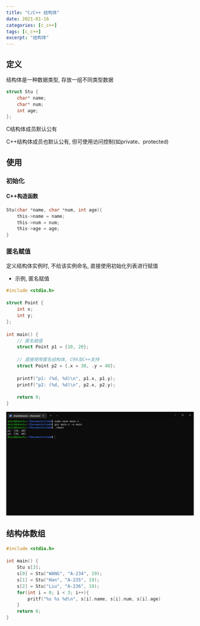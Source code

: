 ```yaml
---
title: "C/C++ 结构体"
date: 2021-01-16
categories: [c_c++]
tags: [c_c++]
excerpt: "结构体"
---
```


## 定义

结构体是一种数据类型, 存放一组不同类型数据

```c++
struct Stu {
    char* name;
    char* num;
    int age;
};
```

C结构体成员默认公有

C++结构体成员也默认公有, 但可使用访问控制(如private、protected)

## 使用

### 初始化

#### C++构造函数

```c
Stu(char *name, char *num, int age){
    this->name = name;
    this->num = num;
    this->age = age;
}
```

### 匿名赋值

定义结构体实例时, 不给该实例命名, 直接使用初始化列表进行赋值

- 示例, 匿名赋值

```c
#include <stdio.h>

struct Point {
    int x;
    int y;
};

int main() {
    // 匿名赋值
    struct Point p1 = {10, 20};
    
    // 直接使用匿名结构体, C99及C++支持
    struct Point p2 = {.x = 30, .y = 40}; 

    printf("p1: (%d, %d)\n", p1.x, p1.y);
    printf("p2: (%d, %d)\n", p2.x, p2.y);

    return 0;
}
```

![](/assets/image/20241209_181830.jpg)

## 结构体数组

```c++
#include <stdio.h>

int main() {
    Stu s[3];
    s[0] = Stu("WANG", "A-234", 19);
    s[1] = Stu("Han", "A-235", 19);
    s[2] = Stu("Liu", "A-236", 19);
    for(int i = 0; i < 3; i++){
        pritf("%s %s %d\n", s[i].name, s[i].num, s[i].age)
    }
    return 0;
}
```